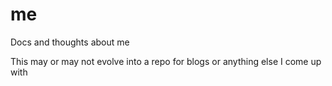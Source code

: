 # me
Docs and thoughts about me

This may or may not evolve into a repo for blogs or anything else I come up with

